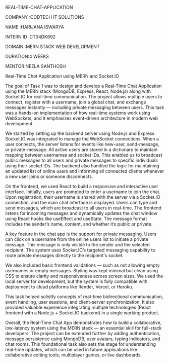 REAL-TIME-CHAT-APPLICATION

COMPANY :CODTECH IT SOLUTIONS

NAME :HARIJANA ISWARYA

INTERN ID :CT04DK692

DOMAIN :MERN STACK WEB DEVELOPMENT

DURATION:4 WEEKS

MENTOR:NEELA SANTHOSH

Real-Time Chat Application using MERN and Socket.IO

The goal of Task 1 was to design and develop a Real-Time Chat Application using the MERN stack (MongoDB, Express, React, Node.js) along with Socket.IO for real-time communication. The project allows multiple users to connect, register with a username, join a global chat, and exchange messages instantly — including private messaging between users. This task was a hands-on implementation of how real-time systems work using WebSockets, and it emphasizes event-driven architecture in modern web development.

We started by setting up the backend server using Node.js and Express. Socket.IO was integrated to manage the WebSocket connections. When a user connects, the server listens for events like new-user, send-message, or private-message. All active users are stored in a dictionary to maintain mapping between usernames and socket IDs. This enabled us to broadcast public messages to all users and private messages to specific individuals using their socket IDs. The backend also handled the logic for maintaining an updated list of online users and informing all connected clients whenever a new user joins or someone disconnects.

On the frontend, we used React to build a responsive and interactive user interface. Initially, users are prompted to enter a username to join the chat. Upon registration, their username is shared with the server via a Socket.IO connection, and the main chat interface is displayed. Users can type and send messages, which are broadcast to all users in real-time. The frontend listens for incoming messages and dynamically updates the chat window using React hooks like useEffect and useState. The message format includes the sender’s name, content, and whether it’s public or private.

A key feature in the chat app is the support for private messaging. Users can click on a username from the online users list to initiate a private message. This message is only visible to the sender and the selected recipient. The system uses Socket.IO’s targeted messaging capability to route private messages directly to the recipient's socket.

We also included basic frontend validations — such as not allowing empty usernames or empty messages. Styling was kept minimal but clean using CSS to ensure clarity and responsiveness across screen sizes. We used the local server for development, but the system is fully compatible with deployment to cloud platforms like Render, Vercel, or Heroku.

This task helped solidify concepts of real-time bidirectional communication, event handling, user sessions, and client-server synchronization. It also provided valuable experience integrating multiple technologies (React frontend with a Node.js + Socket.IO backend) in a single working product.

Overall, the Real-Time Chat App demonstrates how to build a collaborative, low-latency system using the MERN stack — an essential skill for full-stack developers. The project can be extended further by adding authentication, message persistence using MongoDB, user avatars, typing indicators, and chat rooms. This foundational task also sets the stage for understanding real-time updates, which can be used in future applications like collaborative editing tools, multiplayer games, or live dashboards.

